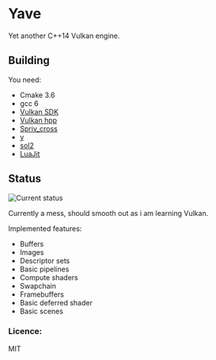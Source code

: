 # Yave
Yet another C++14 Vulkan engine.

## Building
You need:
 * Cmake 3.6
 * gcc 6
 * [Vulkan SDK](https://lunarg.com/vulkan-sdk/)
 * [Vulkan hpp](https://github.com/KhronosGroup/Vulkan-Hpp)
 * [Spriv_cross](https://github.com/KhronosGroup/SPIRV-Cross)
 * [y](https://github.com/gan74/y)
 * [sol2](https://github.com/ThePhD/sol2)
 * [LuaJit](https://github.com/LuaDist/luajit)

## Status

![Current status](http://i.imgur.com/x7Cuyeg.png)


Currently a mess, should smooth out as i am learning Vulkan.

Implemented features:
 * Buffers
 * Images
 * Descriptor sets
 * Basic pipelines
 * Compute shaders
 * Swapchain
 * Framebuffers
 * Basic deferred shader
 * Basic scenes
 
### Licence:
MIT
 
